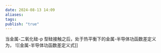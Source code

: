 ```yaml
---
date: 2024-08-13 14:09
aliases: 
tags: 
publish: "true"
---
```

当金属-二氧化硅-p 型硅接触之后，处于热平衡下的金属-半导体功函数差定义为，
![[金属-半导体功函数差定义式]]
